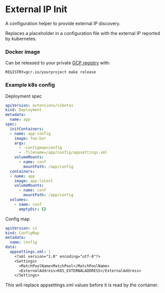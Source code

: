 # External IP Init

A configuration helper to provide external IP discovery.

Replaces a placeholder in a configuration file with the external IP reported
by kubernetes.

### Docker image

Can be released to your private [GCP registry](https://cloud.google.com/container-registry/) with:

    REGISTRY=gcr.io/yourproject make release

### Example k8s config

Deployment spec
```yaml
apiVersion: extensions/v1beta1
kind: Deployment
metadata:
  name: app
spec:
  initContainers:
  - name: app-config
    image: foo:bar
    args:
      - -configmap=config
      - -filename=/app/config/appsettings.xml
    volumeMounts:
      - name: conf
        mountPath: /app/config
  containers:
  - name: app
    image: app:latest
    volumeMounts:
      - name: conf
        mountPath: /app/config
  volumes:
    - name: conf
      emptyDir: {}
```

Config map

```yaml
apiVersion: v1
kind: ConfigMap
metadata:
  name: config
data:
  appsettings.xml: |
    <?xml version="1.0" encoding="utf-8"?>
    <Settings>
      <MatchPoolName>MatchPool</MatchPoolName>
      <ExternalAddress>K8S_EXTERNALADDRESS</ExternalAddress>
    </Settings>
```

This will replace appsettings.xml values before it is read by the container.

